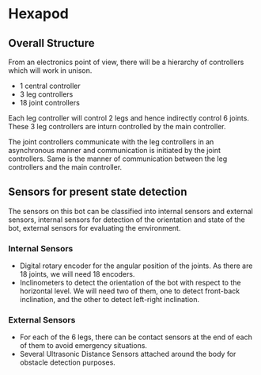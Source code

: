 # Hexapod
## Overall Structure
From an electronics point of view, there will be a hierarchy of controllers which will work in unison.
* 1 central controller
* 3 leg controllers
* 18 joint controllers

Each leg controller will control 2 legs and hence indirectly control 6 joints. These 3 leg controllers are inturn controlled by the main controller.

The joint controllers communicate with the leg controllers in an asynchronous manner and communication is initiated by the joint controllers. Same is the manner of communication between the leg controllers and the main controller.

## Sensors for present state detection
The sensors on this bot can be classified into internal sensors and external sensors, internal sensors for detection of the orientation and state of the bot, external sensors for evaluating the environment.
### Internal Sensors
* Digital rotary encoder for the angular position of the joints. As there are 18 joints, we will need 18 encoders.
* Inclinometers to detect the orientation of the bot with respect to the horizontal level. We will need two of them, one to detect front-back inclination, and the other to detect left-right inclination.
### External Sensors
* For each of the 6 legs, there can be contact sensors at the end of each of them to avoid emergency situations.
* Several Ultrasonic Distance Sensors attached around the body for obstacle detection purposes.
